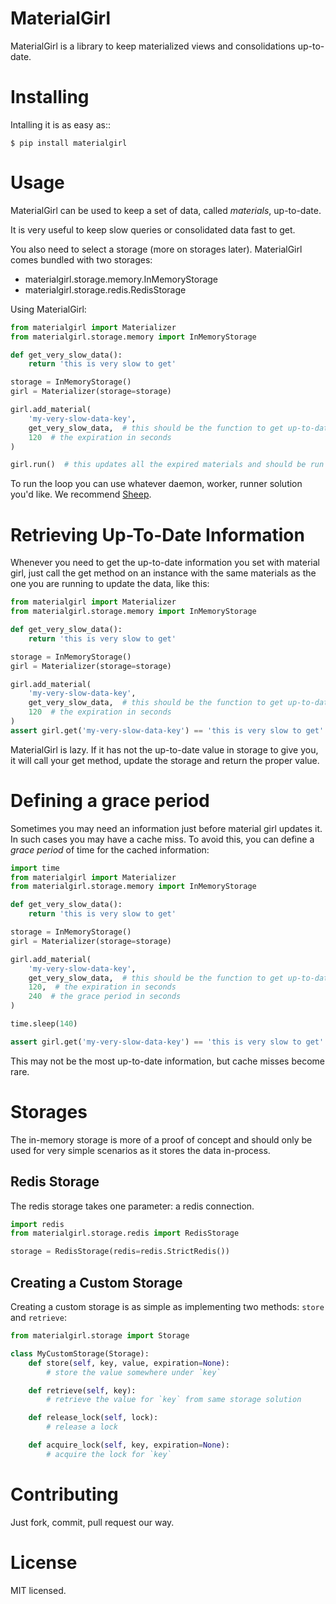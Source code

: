 MaterialGirl
============

MaterialGirl is a library to keep materialized views and consolidations up-to-date.

Installing
==========

Intalling it is as easy as::

    $ pip install materialgirl

Usage
=====

MaterialGirl can be used to keep a set of data, called _materials_, up-to-date.

It is very useful to keep slow queries or consolidated data fast to get.

You also need to select a storage (more on storages later). MaterialGirl comes bundled with two storages:

* materialgirl.storage.memory.InMemoryStorage
* materialgirl.storage.redis.RedisStorage

Using MaterialGirl:

```python
from materialgirl import Materializer
from materialgirl.storage.memory import InMemoryStorage

def get_very_slow_data():
    return 'this is very slow to get'

storage = InMemoryStorage()
girl = Materializer(storage=storage)

girl.add_material(
    'my-very-slow-data-key',
    get_very_slow_data,  # this should be the function to get up-to-date data
    120  # the expiration in seconds
)

girl.run()  # this updates all the expired materials and should be run in a loop
```

To run the loop you can use whatever daemon, worker, runner solution you'd like. We recommend [Sheep](http://heynemann.github.io/sheep/).

Retrieving Up-To-Date Information
=================================

Whenever you need to get the up-to-date information you set with material girl, just call the get method on an instance with the
same materials as the one you are running to update the data, like this:

```python
from materialgirl import Materializer
from materialgirl.storage.memory import InMemoryStorage

def get_very_slow_data():
    return 'this is very slow to get'

storage = InMemoryStorage()
girl = Materializer(storage=storage)

girl.add_material(
    'my-very-slow-data-key',
    get_very_slow_data,  # this should be the function to get up-to-date data
    120  # the expiration in seconds
)
assert girl.get('my-very-slow-data-key') == 'this is very slow to get'
```

MaterialGirl is lazy. If it has not the up-to-date value in storage to give you, it will call your get method, update the storage and return the proper value.

Defining a grace period
=======================

Sometimes you may need an information just before material girl updates it. In such cases you may have a cache miss. To avoid this, you can define a _grace period_ of time for the cached information:

```python
import time
from materialgirl import Materializer
from materialgirl.storage.memory import InMemoryStorage

def get_very_slow_data():
    return 'this is very slow to get'

storage = InMemoryStorage()
girl = Materializer(storage=storage)

girl.add_material(
    'my-very-slow-data-key',
    get_very_slow_data,  # this should be the function to get up-to-date data
    120,  # the expiration in seconds
    240  # the grace period in seconds
)

time.sleep(140)

assert girl.get('my-very-slow-data-key') == 'this is very slow to get'
```

This may not be the most up-to-date information, but cache misses become rare.

Storages
========

The in-memory storage is more of a proof of concept and should only be used for very simple scenarios as it stores the data in-process.

Redis Storage
-------------

The redis storage takes one parameter: a redis connection.

```python
import redis
from materialgirl.storage.redis import RedisStorage

storage = RedisStorage(redis=redis.StrictRedis())
```

Creating a Custom Storage
-------------------------

Creating a custom storage is as simple as implementing two methods: `store` and `retrieve`:

```python
from materialgirl.storage import Storage

class MyCustomStorage(Storage):
    def store(self, key, value, expiration=None):
        # store the value somewhere under `key`

    def retrieve(self, key):
        # retrieve the value for `key` from same storage solution

    def release_lock(self, lock):
        # release a lock

    def acquire_lock(self, key, expiration=None):
        # acquire the lock for `key`
```

Contributing
============

Just fork, commit, pull request our way.

License
=======

MIT licensed.
